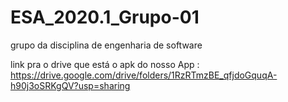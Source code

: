 # ESA_2020.1_Grupo-01
grupo da disciplina de engenharia de software


link pra o drive que está o apk do nosso App : https://drive.google.com/drive/folders/1RzRTmzBE_qfjdoGquqA-h90j3oSRKgQV?usp=sharing
